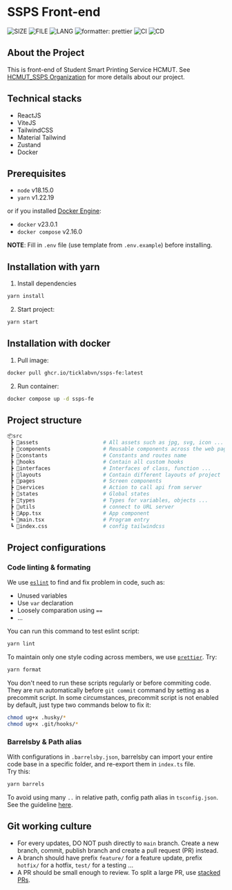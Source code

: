 # SSPS Front-end

![SIZE](https://img.shields.io/github/languages/code-size/ticklabvn/ssps-fe)
![FILE](https://img.shields.io/github/directory-file-count/ticklabvn/ssps-fe)
![LANG](https://img.shields.io/github/languages/count/ticklabvn/ssps-fe)
![formatter: prettier](https://img.shields.io/badge/code_style-prettier-ff69b4.svg)
![CI](https://github.com/ticklabvn/ssps-fe/actions/workflows/ci.yml/badge.svg)
![CD](https://github.com/ticklabvn/ssps-fe/actions/workflows/cd.yml/badge.svg)

## About the Project
This is front-end of Student Smart Printing Service HCMUT. See [HCMUT_SSPS Organization](https://github.com/Student-Smart-Printing-Service-HCMUT) for more details about our project.

## Technical stacks
- ReactJS
- ViteJS
- TailwindCSS
- Material Tailwind
- Zustand
- Docker

## Prerequisites
- `node` v18.15.0
- `yarn` v1.22.19

or if you installed [Docker Engine](https://docs.docker.com/engine/install/):
- `docker` v23.0.1
- `docker compose` v2.16.0

**NOTE**: Fill in `.env` file (use template from `.env.example`) before installing.

## Installation with yarn

1. Install dependencies

```sh
yarn install
```

2. Start project:

```sh
yarn start
```

## Installation with docker

1. Pull image:

```sh
docker pull ghcr.io/ticklabvn/ssps-fe:latest
```

2. Run container:

```sh
docker compose up -d ssps-fe
```

## Project structure

```py
📦src
 ┣ 📂assets                     # All assets such as jpg, svg, icon ... goes here
 ┣ 📂components                 # Reusable components across the web page
 ┣ 📂constants                  # Constants and routes name
 ┣ 📂hooks                      # Contain all custom hooks
 ┣ 📂interfaces                 # Interfaces of class, function ...
 ┣ 📂layouts                    # Contain different layouts of project
 ┣ 📂pages                      # Screen components
 ┣ 📂services                   # Action to call api from server
 ┣ 📂states                     # Global states
 ┣ 📂types                      # Types for variables, objects ...
 ┣ 📂utils                      # connect to URL server
 ┣ 📜App.tsx                    # App component
 ┗ 📜main.tsx                   # Program entry
 ┗ 📜index.css                  # config tailwindcss
```
## Project configurations

### Code linting & formating

We use [`eslint`](https://eslint.org/) to find and fix problem in code, such as:

- Unused variables
- Use `var` declaration
- Loosely comparation using `==`
- ...

You can run this command to test eslint script:

```bash
yarn lint
```

To maintain only one style coding across members, we use [`prettier`](https://prettier.io/). Try:

```bash
yarn format
```

You don't need to run these scripts regularly or before commiting code. They are run automatically before `git commit` command by setting as a precommit script. In some circumstances, precommit script is not enabled by default, just type two commands below to fix it:

```bash
chmod ug+x .husky/*
chmod ug+x .git/hooks/*
```

### Barrelsby & Path alias

With configurations in `.barrelsby.json`, barrelsby can import your entire code base in a specific folder, and re-export them in `index.ts` file.  
Try this:

```sh
yarn barrels
```

To avoid using many `..` in relative path, config path alias in `tsconfig.json`. See the guideline [here](https://www.typescriptlang.org/docs/handbook/module-resolution.html#path-mapping).

## Git working culture

- For every updates, DO NOT push directly to `main` branch. Create a new branch, commit, publish branch and create a pull request (PR) instead.
- A branch should have prefix `feature/` for a feature update, prefix `hotfix/` for a hotfix, `test/` for a testing ...
- A PR should be small enough to review. To split a large PR, use [stacked PRs](https://blog.logrocket.com/using-stacked-pull-requests-in-github/).
